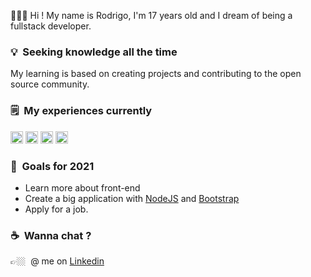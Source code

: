 👨🏻‍🚀&nbsp;Hi ! My name is Rodrigo, I'm 17 years old and I dream of being a fullstack developer.

### 💡&nbsp; Seeking knowledge all the time  
My learning is based on creating projects and contributing to the open source community. 

### 🗒&nbsp; My experiences currently 
<p align="left">
<img src="https://devicons.github.io/devicon/devicon.git/icons/html5/html5-original-wordmark.svg" alt="html5"  width="20" height="20"/>
<img src="https://devicons.github.io/devicon/devicon.git/icons/css3/css3-original-wordmark.svg" alt="css3"  width="20" height="20"/>
<img src="https://devicons.github.io/devicon/devicon.git/icons/javascript/javascript-original.svg" alt="javascript" width="20" height="20"/>
<img src="https://devicons.github.io/devicon/devicon.git/icons/nodejs/nodejs-original.svg" alt="NodeJS" width="20" height="20"/></p><p align="center">
</p> 

### 🔭&nbsp; Goals for 2021 
- Learn more about front-end
- Create a big application with [NodeJS](https://nodejs.org/) and [Bootstrap](https://getbootstrap.com)
- Apply for a job.

### ☕️&nbsp; Wanna chat ? 
👉🏼&nbsp; @ me on [Linkedin](www.linkedin.com/in/rodrigogaldino553)

